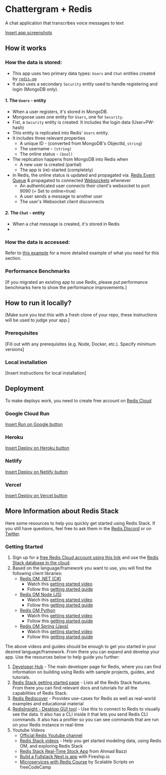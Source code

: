 # Chattergram + Redis

A chat application that transcribes voice messages to text

[Insert app screenshots](https://docs.github.com/en/get-started/writing-on-github/getting-started-with-writing-and-formatting-on-github/basic-writing-and-formatting-syntax#uploading-assets)


## How it works

### How the data is stored:

- This app uses two primary data types: `Users` and `Chat` entities created by [`redis-om`](https://redis.com/blog/introducing-redis-om-client-libraries/)
- It also uses a secondary `Security` entity used to handle registering and login (MongoDB only).

#### 1. The `Users` - entity

- When a user registers, it's stored in MongoDB.
- Mongoose uses one entity for `Users`, one for `Security`.
- Fist, a `Security` entity is created. It includes the login data (User+PW-hash)
- This entity is replicated into Redis' `Users` entity.
- It includes three relevant properties
  - A unique ID - (converted from MongoDB's ObjectId, `string`)
  - The username - `(string)`
  - The online status - `(bool)`
- The replication happens from MongoDB into Redis when
  - A new user is created (partial)
  - The app is (re)-started (completely)
- In Redis, the online status is updated and propagated via. [Redis Event Queue](https://redis.com/redis-best-practices/communication-patterns/event-queue/) & propagated to connected [Websockets](https://www.npmjs.com/package/ws) whenever
  - An authenticated user connects their client's websocket to port 9090 (= Set to online=true)
  - A user sends a message to another user
  - The user's Websocket client disconnects

#### 2. The `Chat` - entity

- When a chat message is created, it's stored in Redis
-


### How the data is accessed:

Refer to [this example](https://github.com/redis-developer/basic-analytics-dashboard-redis-bitmaps-nodejs#how-the-data-is-accessed) for a more detailed example of what you need for this section.

### Performance Benchmarks

[If you migrated an existing app to use Redis, please put performance benchmarks here to show the performance improvements.]

## How to run it locally?

[Make sure you test this with a fresh clone of your repo, these instructions will be used to judge your app.]

### Prerequisites

[Fill out with any prerequisites (e.g. Node, Docker, etc.). Specify minimum versions]

### Local installation

[Insert instructions for local installation]

## Deployment

To make deploys work, you need to create free account on [Redis Cloud](https://redis.info/try-free-dev-to)

### Google Cloud Run

[Insert Run on Google button](https://cloud.google.com/blog/products/serverless/introducing-cloud-run-button-click-to-deploy-your-git-repos-to-google-cloud)

### Heroku

[Insert Deploy on Heroku button](https://devcenter.heroku.com/articles/heroku-button)

### Netlify

[Insert Deploy on Netlify button](https://www.netlify.com/blog/2016/11/29/introducing-the-deploy-to-netlify-button/)

### Vercel

[Insert Deploy on Vercel button](https://vercel.com/docs/deploy-button)

## More Information about Redis Stack

Here some resources to help you quickly get started using Redis Stack. If you still have questions, feel free to ask them in the [Redis Discord](https://discord.gg/redis) or on [Twitter](https://twitter.com/redisinc).

### Getting Started

1. Sign up for a [free Redis Cloud account using this link](https://redis.info/try-free-dev-to) and use the [Redis Stack database in the cloud](https://developer.redis.com/create/rediscloud).
1. Based on the language/framework you want to use, you will find the following client libraries:
    - [Redis OM .NET (C#)](https://github.com/redis/redis-om-dotnet)
        - Watch this [getting started video](https://www.youtube.com/watch?v=ZHPXKrJCYNA)
        - Follow this [getting started guide](https://redis.io/docs/stack/get-started/tutorials/stack-dotnet/)
    - [Redis OM Node (JS)](https://github.com/redis/redis-om-node)
        - Watch this [getting started video](https://www.youtube.com/watch?v=KUfufrwpBkM)
        - Follow this [getting started guide](https://redis.io/docs/stack/get-started/tutorials/stack-node/)
    - [Redis OM Python](https://github.com/redis/redis-om-python)
        - Watch this [getting started video](https://www.youtube.com/watch?v=PPT1FElAS84)
        - Follow this [getting started guide](https://redis.io/docs/stack/get-started/tutorials/stack-python/)
    - [Redis OM Spring (Java)](https://github.com/redis/redis-om-spring)
        - Watch this [getting started video](https://www.youtube.com/watch?v=YhQX8pHy3hk)
        - Follow this [getting started guide](https://redis.io/docs/stack/get-started/tutorials/stack-spring/)

The above videos and guides should be enough to get you started in your desired language/framework. From there you can expand and develop your app. Use the resources below to help guide you further:

1. [Developer Hub](https://redis.info/devhub) - The main developer page for Redis, where you can find information on building using Redis with sample projects, guides, and tutorials.
1. [Redis Stack getting started page](https://redis.io/docs/stack/) - Lists all the Redis Stack features. From there you can find relevant docs and tutorials for all the capabilities of Redis Stack.
1. [Redis Rediscover](https://redis.com/rediscover/) - Provides use-cases for Redis as well as real-world examples and educational material
1. [RedisInsight - Desktop GUI tool](https://redis.info/redisinsight) - Use this to connect to Redis to visually see the data. It also has a CLI inside it that lets you send Redis CLI commands. It also has a profiler so you can see commands that are run on your Redis instance in real-time
1. Youtube Videos
    - [Official Redis Youtube channel](https://redis.info/youtube)
    - [Redis Stack videos](https://www.youtube.com/watch?v=LaiQFZ5bXaM&list=PL83Wfqi-zYZFIQyTMUU6X7rPW2kVV-Ppb) - Help you get started modeling data, using Redis OM, and exploring Redis Stack
    - [Redis Stack Real-Time Stock App](https://www.youtube.com/watch?v=mUNFvyrsl8Q) from Ahmad Bazzi
    - [Build a Fullstack Next.js app](https://www.youtube.com/watch?v=DOIWQddRD5M) with Fireship.io
    - [Microservices with Redis Course](https://www.youtube.com/watch?v=Cy9fAvsXGZA) by Scalable Scripts on freeCodeCamp